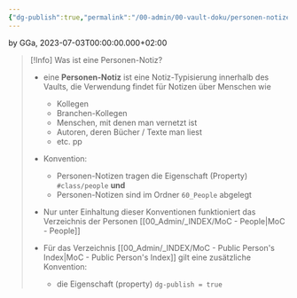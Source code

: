 ```yaml
---
{"dg-publish":true,"permalink":"/00-admin/00-vault-doku/personen-notizen/","tags":["class/admin"],"noteIcon":""}
---
```


by GGa, 2023-07-03T00:00:00.000+02:00  

> [!Info] Was ist eine Personen-Notiz?
> - eine **Personen-Notiz** ist eine Notiz-Typisierung innerhalb des Vaults, die Verwendung findet für Notizen über Menschen wie
> 	- Kollegen
> 	- Branchen-Kollegen
> 	- Menschen, mit denen man vernetzt ist
> 	- Autoren, deren Bücher / Texte man liest
> 	- etc. pp
> 	
> - Konvention:
> 	- Personen-Notizen tragen die Eigenschaft (Property) `#class/people` **und** 
> 	- Personen-Notizen sind im Ordner `60_People` abgelegt
> 	  
> - Nur unter Einhaltung dieser Konventionen funktioniert das Verzeichnis der Personen [[00_Admin/_INDEX/MoC - People\|MoC - People]] 
> - Für das Verzeichnis [[00_Admin/_INDEX/MoC - Public Person's Index\|MoC - Public Person's Index]] gilt eine zusätzliche Konvention:
> 	- die Eigenschaft (property) `dg-publish = true`
>

